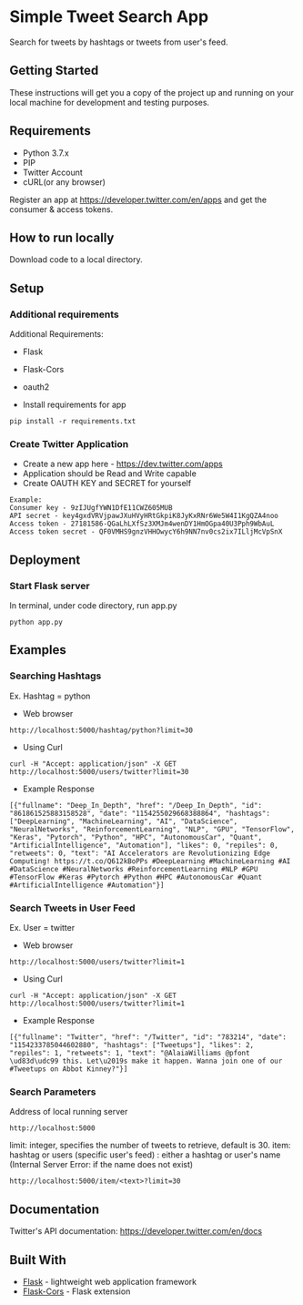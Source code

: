 # Simple Tweet Search App

Search for tweets by hashtags or tweets from user's feed.

## Getting Started

These instructions will get you a copy of the project up and running on your local machine for development and testing purposes.

## Requirements

* Python 3.7.x
* PIP
* Twitter Account
* cURL(or any browser)

Register an app at https://developer.twitter.com/en/apps and get the consumer & access tokens.

## How to run locally
Download code to a local directory.

## Setup
### Additional requirements

Additional Requirements:
* Flask
* Flask-Cors
* oauth2

* Install requirements for app
```
pip install -r requirements.txt
```
### Create Twitter Application
* Create a new app here - https://dev.twitter.com/apps
* Application should be Read and Write capable
* Create OAUTH KEY and SECRET for yourself
 
 ```
Example:
Consumer key - 9zIJUgfYWN1DfE11CWZ605MUB 
API secret - key4gxdVRVjpawJXuHVyHRtGkpiK8JyKxRNr6We5W4I1KgQZA4noo
Access token - 27181586-QGaLhLXfSz3XMJm4wenDY1HmOGpa40U3Pph9WbAuL 
Access token secret - QF0VMHS9gnzVHHOwycY6h9NN7nv0cs2ix7ILljMcVpSnX
```
## Deployment
### Start Flask server
In terminal, under code directory, run app.py
```
python app.py
```

## Examples
### Searching Hashtags

Ex. Hashtag = python

* Web browser
```
http://localhost:5000/hashtag/python?limit=30
```

* Using Curl
```
curl -H "Accept: application/json" -X GET http://localhost:5000/users/twitter?limit=30
```

* Example Response
```
[{"fullname": "Deep_In_Depth", "href": "/Deep_In_Depth", "id": "861861525883158528", "date": "1154255029668388864", "hashtags": ["DeepLearning", "MachineLearning", "AI", "DataScience", "NeuralNetworks", "ReinforcementLearning", "NLP", "GPU", "TensorFlow", "Keras", "Pytorch", "Python", "HPC", "AutonomousCar", "Quant", "ArtificialIntelligence", "Automation"], "likes": 0, "repiles": 0, "retweets": 0, "text": "AI Accelerators are Revolutionizing Edge Computing! https://t.co/Q612kBoPPs #DeepLearning #MachineLearning #AI #DataScience #NeuralNetworks #ReinforcementLearning #NLP #GPU #TensorFlow #Keras #Pytorch #Python #HPC #AutonomousCar #Quant #ArtificialIntelligence #Automation"}]
```

### Search Tweets in User Feed
Ex. User = twitter
* Web browser
```
http://localhost:5000/users/twitter?limit=1
```
* Using Curl
```
curl -H "Accept: application/json" -X GET http://localhost:5000/users/twitter?limit=1
```

* Example Response
```
[{"fullname": "Twitter", "href": "/Twitter", "id": "783214", "date": "1154233785044602880", "hashtags": ["Tweetups"], "likes": 2, "repiles": 1, "retweets": 1, "text": "@AlaiaWilliams @pfont \ud83d\udc99 this. Let\u2019s make it happen. Wanna join one of our #Tweetups on Abbot Kinney?"}]
```

### Search Parameters
Address of local running server
```
http://localhost:5000
```

limit: integer, specifies the number of tweets to retrieve, default is 30.
item: hashtag or users (specific user's feed)
<text>: either a hashtag or user's name (Internal Server Error: if the name does not exist)
```
http://localhost:5000/item/<text>?limit=30
```


## Documentation
Twitter's API documentation: https://developer.twitter.com/en/docs


## Built With

* [Flask](http://www.dropwizard.io/1.0.2/docs/) - lightweight web application framework
* [Flask-Cors](https://flask-cors.readthedocs.io/en/latest/) - Flask extension




